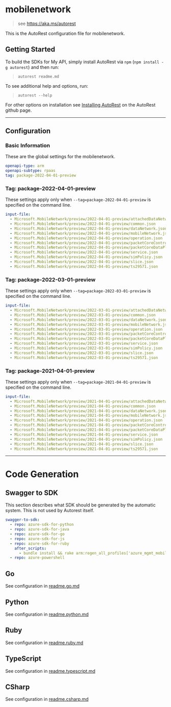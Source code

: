 # mobilenetwork

> see https://aka.ms/autorest

This is the AutoRest configuration file for mobilenetwork.

## Getting Started

To build the SDKs for My API, simply install AutoRest via `npm` (`npm install -g autorest`) and then run:

> `autorest readme.md`

To see additional help and options, run:

> `autorest --help`

For other options on installation see [Installing AutoRest](https://aka.ms/autorest/install) on the AutoRest github page.

---

## Configuration

### Basic Information

These are the global settings for the mobilenetwork.

```yaml
openapi-type: arm
openapi-subtype: rpaas
tag: package-2022-04-01-preview
```

### Tag: package-2022-04-01-preview

These settings apply only when `--tag=package-2022-04-01-preview` is specified on the command line.

```yaml $(tag) == 'package-2022-04-01-preview'
input-file:
  - Microsoft.MobileNetwork/preview/2022-04-01-preview/attachedDataNetwork.json
  - Microsoft.MobileNetwork/preview/2022-04-01-preview/common.json
  - Microsoft.MobileNetwork/preview/2022-04-01-preview/dataNetwork.json
  - Microsoft.MobileNetwork/preview/2022-04-01-preview/mobileNetwork.json
  - Microsoft.MobileNetwork/preview/2022-04-01-preview/operation.json
  - Microsoft.MobileNetwork/preview/2022-04-01-preview/packetCoreControlPlane.json
  - Microsoft.MobileNetwork/preview/2022-04-01-preview/packetCoreDataPlane.json
  - Microsoft.MobileNetwork/preview/2022-04-01-preview/service.json
  - Microsoft.MobileNetwork/preview/2022-04-01-preview/simPolicy.json
  - Microsoft.MobileNetwork/preview/2022-04-01-preview/slice.json
  - Microsoft.MobileNetwork/preview/2022-04-01-preview/ts29571.json
```

### Tag: package-2022-03-01-preview

These settings apply only when `--tag=package-2022-03-01-preview` is specified on the command line.

```yaml $(tag) == 'package-2022-03-01-preview'
input-file:
  - Microsoft.MobileNetwork/preview/2022-03-01-preview/attachedDataNetwork.json
  - Microsoft.MobileNetwork/preview/2022-03-01-preview/common.json
  - Microsoft.MobileNetwork/preview/2022-03-01-preview/dataNetwork.json
  - Microsoft.MobileNetwork/preview/2022-03-01-preview/mobileNetwork.json
  - Microsoft.MobileNetwork/preview/2022-03-01-preview/operation.json
  - Microsoft.MobileNetwork/preview/2022-03-01-preview/packetCoreControlPlane.json
  - Microsoft.MobileNetwork/preview/2022-03-01-preview/packetCoreDataPlane.json
  - Microsoft.MobileNetwork/preview/2022-03-01-preview/service.json
  - Microsoft.MobileNetwork/preview/2022-03-01-preview/simPolicy.json
  - Microsoft.MobileNetwork/preview/2022-03-01-preview/slice.json
  - Microsoft.MobileNetwork/preview/2022-03-01-preview/ts29571.json
```

### Tag: package-2021-04-01-preview

These settings apply only when `--tag=package-2021-04-01-preview` is specified on the command line.

```yaml $(tag) == 'package-2021-04-01-preview'
input-file:
  - Microsoft.MobileNetwork/preview/2021-04-01-preview/attachedDataNetwork.json
  - Microsoft.MobileNetwork/preview/2021-04-01-preview/common.json
  - Microsoft.MobileNetwork/preview/2021-04-01-preview/dataNetwork.json
  - Microsoft.MobileNetwork/preview/2021-04-01-preview/mobileNetwork.json
  - Microsoft.MobileNetwork/preview/2021-04-01-preview/operation.json
  - Microsoft.MobileNetwork/preview/2021-04-01-preview/packetCoreControlPlane.json
  - Microsoft.MobileNetwork/preview/2021-04-01-preview/packetCoreDataPlane.json
  - Microsoft.MobileNetwork/preview/2021-04-01-preview/service.json
  - Microsoft.MobileNetwork/preview/2021-04-01-preview/simPolicy.json
  - Microsoft.MobileNetwork/preview/2021-04-01-preview/slice.json
  - Microsoft.MobileNetwork/preview/2021-04-01-preview/ts29571.json
```

---

# Code Generation

## Swagger to SDK

This section describes what SDK should be generated by the automatic system.
This is not used by Autorest itself.

```yaml $(swagger-to-sdk)
swagger-to-sdk:
  - repo: azure-sdk-for-python
  - repo: azure-sdk-for-java
  - repo: azure-sdk-for-go
  - repo: azure-sdk-for-js
  - repo: azure-sdk-for-ruby
    after_scripts:
      - bundle install && rake arm:regen_all_profiles['azure_mgmt_mobilenetwork']
  - repo: azure-powershell
```

## Go

See configuration in [readme.go.md](./readme.go.md)

## Python

See configuration in [readme.python.md](./readme.python.md)

## Ruby

See configuration in [readme.ruby.md](./readme.ruby.md)

## TypeScript

See configuration in [readme.typescript.md](./readme.typescript.md)

## CSharp

See configuration in [readme.csharp.md](./readme.csharp.md)
